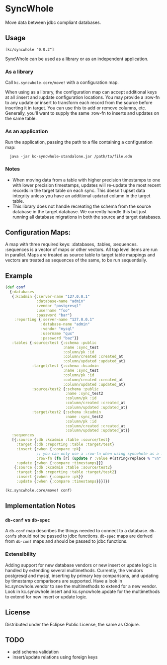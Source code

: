# SyncWhole

Move data between jdbc compliant databases.

## Usage 

`[kc/syncwhole "0.0.2"]`

SyncWhole can be used as a library or as an independent application. 

### As a library

Call `kc.syncwhole.core/move!` with a configuration map.

When using as a library, the configuration map can accept additional keys at all :insert and :update configuration locations. You may provide a :row-fn to any update or insert to transform each record from the source before inserting it in target. You can use this to add or remove columns, etc. Generally, you'll want to supply the same :row-fn to inserts and updates on the same table.

### As an application 

Run the application, passing the path to a file containing a configuration map:

```
  java -jar kc-syncwhole-standalone.jar /path/to/file.edn 
```

### Notes 
- When moving data from a table with higher precision timestamps to one with lower precision timestamps, updates will re-update the most recent records in the target table on each sync. This doesn't upset data integrity unless you have an additional `updated` column in the target table.
- This library does not handle recreating the schema from the source database in the target database. We currently handle this but just running all database migrations in both the source and target databases.

## Configuration Maps:
A map with three required keys: :databases, :tables, :sequences. :sequences is a vector of maps or other vectors. All top level items are run in parallel. Maps are treated as source table to target table mappings and vectors are treated as sequences of the same, to be run sequentially. 

## Example

```clojure
(def conf
  {:databases
   {:kcadmin {:server-name "127.0.0.1"
              :database-name "admin"
              :vendor "postgresql"
              :username "foo"
              :password "bar"}
    :reporting {:server-name "127.0.0.1"
                :database-name "admin"
                :vendor "mysql"
                :username "qux"
                :password "baz"}}
   :tables {:source/test {:schema :public
                          :name :sync_test
                          :column/pk :id
                          :column/created :created_at
                          :column/updated :updated_at}
            :target/test {:schema :kcadmin
                          :name :sync_test
                          :column/pk :id
                          :column/created :created_at
                          :column/updated :updated_at}
            :source/test2 {:schema :public
                           :name :sync_test2
                           :column/pk :id
                           :column/created :created_at
                           :column/updated :updated_at}
            :target/test2 {:schema :kcadmin
                           :name :sync_test2
                           :column/pk :id
                           :column/created :created_at
                           :column/updated :updated_at}}
   :sequences
   [{:source {:db :kcadmin :table :source/test}
     :target {:db :reporting :table :target/test}
     :insert {:when {:compare :pk}
              ;; you can only use a :row-fn when using syncwhole as a library:
              :row-fn (fn [r] (update r :value #(string/replace % "\n" " ")))}
     :update {:when {:compare :timestamps}}}
    {:source {:db :kcadmin :table :source/test2}
     :target {:db :reporting :table :target/test2}
     :insert {:when {:compare :pk}}
     :update {:when {:compare :timestamps}}}]})

(kc.syncwhole.core/move! conf)
```

## Implementation Notes 

### `db-conf` vs `db-spec` 
A `db-conf` map describes the things needed to connect to a database. `db-conf`s should not be passed to jdbc functions. `db-spec` maps are derived from `db-conf` maps and should be passed to jdbc functions.

### Extensibility
Adding support for new database vendors or new insert or update logic is handled by extending several multimethods. 
Currently, the vendors postgresql and mysql, inserting by primary key comparisons, and updating by timestamp comparisons are supported.
Have a look in kc.syncwhole.vendor to see the multimethods to extend for a new vendor.
Look in kc.syncwhole.insert and kc.syncwhole.update for the multimethods to extend for new insert or update logic. 

## License

Distributed under the Eclipse Public License, the same as Clojure.

## TODO
- add schema validation 
- insert/update relations using foreign keys
